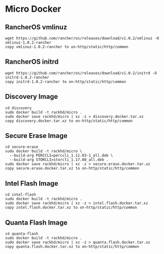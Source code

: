 # Micro Docker

## RancherOS vmlinuz

```
wget https://github.com/rancher/os/releases/download/v1.0.2/vmlinuz -O vmlinuz-1.0.2-rancher
copy vmlinuz-1.0.2-rancher to on-http/static/http/common
```

## RancherOS initrd

```
wget https://github.com/rancher/os/releases/download/v1.0.2/initrd -O initrd-1.0.2-rancher
copy initrd-1.0.2-rancher to on-http/static/http/common
```

## Discovery Image

```
cd discovery
sudo docker build -t rackhd/micro .
sudo docker save rackhd/micro | xz -z > discovery.docker.tar.xz
copy discovery.docker.tar.xz to on-http/static/http/common
```

## Secure Erase Image

```
cd secure-erase
sudo docker build -t rackhd/micro \
  --build-arg PERCCLI=perccli_1.11.03-1_all.deb \
  --build-arg STORCLI=storcli_1.17.08_all.deb .
sudo docker save rackhd/micro | xz -z > secure.erase.docker.tar.xz
copy secure.erase.docker.tar.xz to on-http/static/http/common
```

## Intel Flash Image

```
cd intel-flash
sudo docker build -t rackhd/micro .
sudo docker save rackhd/micro | xz -z > intel.flash.docker.tar.xz
copy intel.flash.docker.tar.xz to on-http/static/http/common
```

## Quanta Flash Image

```
cd quanta-flash
sudo docker build -t rackhd/micro .
sudo docker save rackhd/micro | xz -z > quanta.flash.docker.tar.xz
copy quanta.flash.docker.tar.xz to on-http/static/http/common
```
